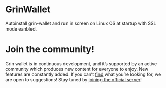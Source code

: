 # GrinWallet

Autoinstall grin-wallet and run in screen on Linux OS at startup with SSL mode eanbled.

# Join the community!

Grin wallet is in continuous development, and it’s supported by an active community which produces new content for everyone to enjoy. New features are constantly added. If you can’t [find](https://alien.support/) what you’re looking for, we are open to suggestions! Stay tuned by [joining the official server](https://discord.io/alien)!
